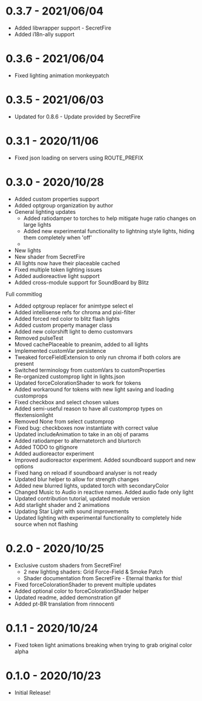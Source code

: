 # 0.3.7 - 2021/06/04

* Added libwrapper support - SecretFire
* Added i18n-ally support

# 0.3.6 - 2021/06/04

* Fixed lighting animation monkeypatch

# 0.3.5 - 2021/06/03

* Updated for 0.8.6 - Update provided by SecretFire

# 0.3.1 - 2020/11/06

* Fixed json loading on servers using ROUTE_PREFIX

# 0.3.0 - 2020/10/28

* Added custom properties support
* Added optgroup organization by author
* General lighting updates
    * Added ratiodamper to torches to help mitigate huge ratio changes on large lights
    * Added new experimental functionality to lightning style lights, hiding them completely when 'off'
    * 
* New lights
* New shader from SecretFire
* All lights now have their placeable cached
* Fixed multiple token lighting issues
* Added audioreactive light support
* Added cross-module support for SoundBoard by Blitz

Full commitlog

* Added optgroup replacer for animtype select el
* Added intellisense refs for chroma and pixi-filter
* Added forced red color to blitz flash lights
* Added custom property manager class
* Added new colorshift light to demo customvars
* Removed pulseTest
* Moved cachePlaceable to preanim, added to all lights
* Implemented customVar persistence
* Tweaked forceFieldExtension to only run chroma if both colors are present
* Switched terminology from customVars to customProperties
* Re-organized customprop light in lights.json
* Updated forceColorationShader to work for tokens
* Added workaround for tokens with new light saving and loading customprops
* Fixed checkbox and select chosen values
* Added semi-useful reason to have all customprop types on ffextensionlight
* Removed None from select customprop
* Fixed bug: checkboxes now instantiate with correct value
* Updated includeAnimation to take in an obj of params
* Added ratiodamper to alternatetorch and blurtorch
* Added TODO to gitignore
* Added audioreactor experiment
* Improved audioreactor experiment. Added soundboard support and new options
* Fixed hang on reload if soundboard analyser is not ready
* Updated blur helper to allow for strength changes
* Added new blurred lights, updated torch with secondaryColor
* Changed Music to Audio in reactive names. Added audio fade only light
* Updated contribution tutorial, updated module version
* Add starlight shader and 2 animations
* Updating Star Light with sound improvements
* Updated lighting with experimental functionality to completely hide source when not flashing

# 0.2.0 - 2020/10/25

* Exclusive custom shaders from SecretFire!
    * 2 new lighting shaders: Grid Force-Field & Smoke Patch
    * Shader documentation from SecretFire - Eternal thanks for this!
* Fixed forceColorationShader to prevent multiple updates
* Added optional color to forceColorationShader helper
* Updated readme, added demonstration gif
* Added pt-BR translation from rinnocenti

# 0.1.1 - 2020/10/24

* Fixed token light animations breaking when trying to grab original color alpha

# 0.1.0 - 2020/10/23

* Initial Release!
